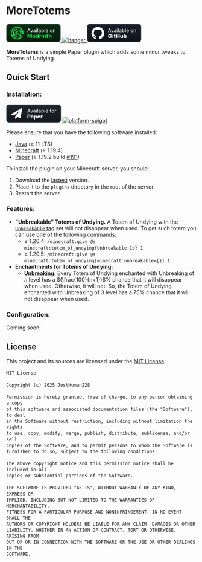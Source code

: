 # MoreTotems

<a href="https://modrinth.com/plugin/moretotems" target="_blank">  
  <img src="https://github.com/intergrav/devins-badges/raw/refs/heads/v3/assets/cozy/available/modrinth_vector.svg" height="48" alt="modrinth" title="Available on Modrinth">  
</a>

<a href="https://hangar.papermc.io/JustHm228/MoreTotems" target="_blank">  
  <img src="https://github.com/intergrav/devins-badges/raw/refs/heads/v3/assets/cozy/available/hangar_vector.svg" height="48" alt="hangar" title="Available on Hangar">  
</a>

<a href="https://github.com/JustHm228/MoreTotems" target="_blank">  
  <img src="https://github.com/intergrav/devins-badges/raw/refs/heads/v3/assets/cozy/available/github_vector.svg" height="48" alt="github" title="Available on GitHub">  
</a>

**MoreTotems** is a simple Paper plugin which adds some minor tweaks to Totems of Undying.

## Quick Start

### Installation:

<a href="https://papermc.io" target="_blank">  
  <img src="https://github.com/intergrav/devins-badges/raw/refs/heads/v3/assets/cozy/supported/paper_vector.svg" height="48" alt="platform-paper" title="Built for Paper">  
</a>

<a href="https://www.spigotmc.org" target="_blank">  
  <img src="https://github.com/intergrav/devins-badges/raw/refs/heads/v3/assets/cozy/unsupported/spigot_vector.svg" height="48" alt="platform-spigot" title="Won't support Spigot">  
</a>

Please ensure that you have the following software installed:
 - [Java](<https://www.oracle.com/java/>) \($\ge$ 11 LTS\)
 - [Minecraft](<https://minecraft.net/>) \($\ge$ 1.19.4\)
 - [Paper](<https://papermc.io/>) \($\ge$ 1.19.2 build 
   [#191](<https://github.com/PaperMC/Paper-Archive/commit/928bcc8d3a058221146cea1de7d42d7e178e78f2>)\)

To install the plugin on your Minecraft server, you should:
1. Download the [lastest](<../../releases/latest>) version.
2. Place it to the ``plugins`` directory in the root of the server.
3. Restart the server.

### Features:

 - **"Unbreakable" Totems of Undying.** A Totem of Undying with the 
   [``Unbreakable`` tag](<https://minecraft.wiki/w/Data_component_format#unbreakable>) set will not 
   disappear when used. To get such totem you can use one of the following commands:
   - $\le$ 1.20.4: ``/minecraft:give @s minecraft:totem_of_undying{Unbreakable:1b} 1``
   - $\ge$ 1.20.5: ``/minecraft:give @s minecraft:totem_of_undying[minecraft:unbreakable={}] 1``
 - **Enchantments for Totems of Undying:**
   - **[Unbreaking](https://minecraft.wiki/w/Unbreaking).** Every Totem of Undying enchanted with 
     Unbreaking of $n$ level has a $(\frac{100}{n+1})$% chance that it will disappear when used.
     Otherwise, it will not. So, the Totem of Undying enchanted with Unbreaking of 3 level has a 
     75% chance that it will not disappear when used.

### Configuration:

Coming soon!

## License

This project and its sources are licensed under the [MIT License](./LICENSE):

```text
MIT License

Copyright (c) 2025 JustHuman228

Permission is hereby granted, free of charge, to any person obtaining a copy
of this software and associated documentation files (the "Software"), to deal
in the Software without restriction, including without limitation the rights
to use, copy, modify, merge, publish, distribute, sublicense, and/or sell
copies of the Software, and to permit persons to whom the Software is
furnished to do so, subject to the following conditions:

The above copyright notice and this permission notice shall be included in all
copies or substantial portions of the Software.

THE SOFTWARE IS PROVIDED "AS IS", WITHOUT WARRANTY OF ANY KIND, EXPRESS OR
IMPLIED, INCLUDING BUT NOT LIMITED TO THE WARRANTIES OF MERCHANTABILITY,
FITNESS FOR A PARTICULAR PURPOSE AND NONINFRINGEMENT. IN NO EVENT SHALL THE
AUTHORS OR COPYRIGHT HOLDERS BE LIABLE FOR ANY CLAIM, DAMAGES OR OTHER
LIABILITY, WHETHER IN AN ACTION OF CONTRACT, TORT OR OTHERWISE, ARISING FROM,
OUT OF OR IN CONNECTION WITH THE SOFTWARE OR THE USE OR OTHER DEALINGS IN THE
SOFTWARE.
```
